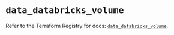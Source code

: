 # `data_databricks_volume`

Refer to the Terraform Registry for docs: [`data_databricks_volume`](https://registry.terraform.io/providers/databricks/databricks/1.51.0/docs/data-sources/volume).

